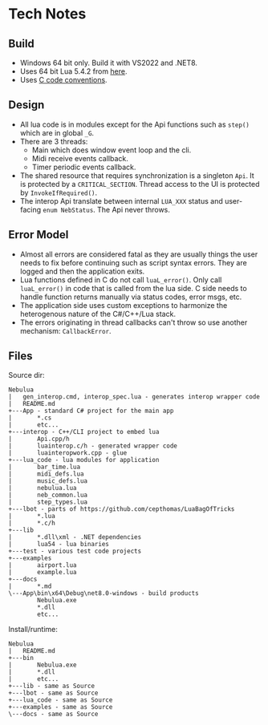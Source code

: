 # Tech Notes

## Build

- Windows 64 bit only. Build it with VS2022 and .NET8.
- Uses 64 bit Lua 5.4.2 from [here](https://luabinaries.sourceforge.net/download.html).
- Uses [C code conventions](https://github.com/cepthomas/c_bag_of_tricks/blob/master/conventions.md).

## Design

- All lua code is in modules except for the Api functions such as `step()` which are in global `_G`.
- There are 3 threads:
    - Main which does window event loop and the cli.
    - Midi receive events callback.
    - Timer periodic events callback.
- The shared resource that requires synchronization is a singleton `Api`. It is protected by a 
  `CRITICAL_SECTION`. Thread access to the UI is protected by `InvokeIfRequired()`.
- The interop Api translate between internal `LUA_XXX` status and user-facing `enum NebStatus`. The Api never throws.

## Error Model

- Almost all errors are considered fatal as they are usually things the user needs to fix before continuing
  such as script syntax errors. They are logged and then the application exits.
- Lua functions defined in C do not call `luaL_error()`. Only call `luaL_error()` in code that is called from
  the lua side. C side needs to handle function returns manually via status codes, error msgs, etc.
- The application side uses custom exceptions to harmonize the heterogenous nature of the C#/C++/Lua stack.
- The errors originating in thread callbacks can't throw so use another mechanism: `CallbackError`.

## Files

Source dir:
```
Nebulua
|   gen_interop.cmd, interop_spec.lua - generates interop wrapper code
|   README.md
+---App - standard C# project for the main app
|       *.cs
|       etc...
+---interop - C++/CLI project to embed lua
|       Api.cpp/h
|       luainterop.c/h - generated wrapper code
|       luainteropwork.cpp - glue
+---lua_code - lua modules for application
|       bar_time.lua
|       midi_defs.lua
|       music_defs.lua
|       nebulua.lua
|       neb_common.lua
|       step_types.lua
+---lbot - parts of https://github.com/cepthomas/LuaBagOfTricks
|       *.lua
|       *.c/h
+---lib
|       *.dll\xml - .NET dependencies
|       lua54 - lua binaries
+---test - various test code projects
+---examples
|       airport.lua
|       example.lua
+---docs
|       *.md
\---App\bin\x64\Debug\net8.0-windows - build products
        Nebulua.exe
        *.dll
        etc...
```


Install/runtime:
```
Nebulua
|   README.md
+---bin
|       Nebulua.exe
|       *.dll
|       etc...
+---lib - same as Source
+---lbot - same as Source
+---lua_code - same as Source
+---examples - same as Source
\---docs - same as Source
```

